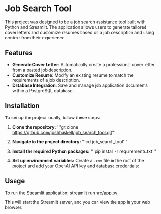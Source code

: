 # Job Search Tool

This project was designed to be a job search assistance tool built with Python and Streamlit. The application allows users to generate tailored cover letters and customize resumes based on a job description and using context from their experience. 

## Features

- **Generate Cover Letter**: Automatically create a professional cover letter from a pasted job description.
- **Customize Resume**: Modify an existing resume to match the requirements of a job description.
- **Database Integration**: Save and manage job application documents within a PostgreSQL database.

## Installation

To set up the project locally, follow these steps:

1. **Clone the repository:**
'''git clone https://github.com/joshhaskell/job_search_tool.git'''

2. **Navigate to the project directory:**
'''cd job_search_tool'''

3. **Install the required Python packages:**
'''pip install -r requirements.txt'''

4. **Set up environment variables:**
Create a `.env` file in the root of the project and add your OpenAI API key and database credentials:

## Usage

To run the Streamlit application:
streamlit run src/app.py


This will start the Streamlit server, and you can view the app in your web browser.






